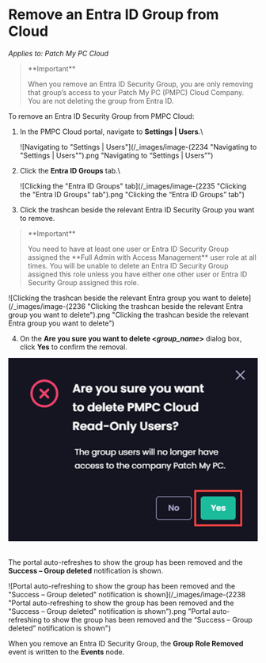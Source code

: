 # Remove an Entra ID Group from Cloud

_Applies to: Patch My PC Cloud_

<blockquote class="wp-block-quote">
<p>**Important**</p>
<p>When you remove an Entra ID Security Group, you are only removing that group’s access to your Patch My PC (PMPC) Cloud Company. You are not deleting the group from Entra ID.</p>
</blockquote>

To remove an Entra ID Security Group from PMPC Cloud:

1.  In the PMPC Cloud portal, navigate to **Settings | Users**.\


    ![Navigating to "Settings | Users"](/_images/image-(2234 "Navigating to \"Settings | Users\"").png "Navigating to “Settings | Users”")


2.  Click the **Entra ID Groups** tab.\


    ![Clicking the "Entra ID Groups" tab](/_images/image-(2235 "Clicking the \"Entra ID Groups\" tab").png "Clicking the “Entra ID Groups” tab")


3. Click the trashcan beside the relevant Entra ID Security Group you want to remove.

<blockquote class="wp-block-quote">
<p>**Important**</p>
<p>You need to have at least one user or Entra ID Security Group assigned the **Full Admin with Access Management** user role at all times. You will be unable to delete an Entra ID Security Group assigned this role unless you have either one other user or Entra ID Security Group assigned this role.</p>
</blockquote>

![Clicking the trashcan beside the relevant Entra group you want to delete](/_images/image-(2236 "Clicking the trashcan beside the relevant Entra group you want to delete").png "Clicking the trashcan beside the relevant Entra group you want to delete")

4. On the **Are you sure you want to delete <**_**group\_name**_**>** dialog box, click **Yes** to confirm the removal.

![](/_images/image-(2237).png)

\
The portal auto-refreshes to show the group has been removed and the **Success – Group deleted** notification is shown.

![Portal auto-refreshing to show the group has been removed and the "Success – Group deleted" notification is shown](/_images/image-(2238 "Portal auto-refreshing to show the group has been removed and the \"Success – Group deleted\" notification is shown").png "Portal auto-refreshing to show the group has been removed and the “Success – Group deleted” notification is shown")

When you remove an Entra ID Security Group, the **Group Role Removed** event is written to the **Events** node.